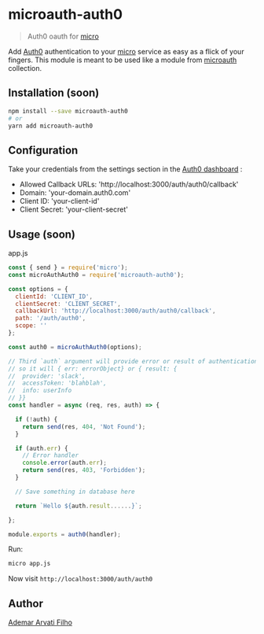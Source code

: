 # microauth-auth0

> Auth0 oauth for [micro](https://github.com/zeit/micro/)

Add [Auth0](https://auth0.com) authentication to your [micro](https://github.com/zeit/micro/) service as easy as a flick of your fingers.
This module is meant to be used like a module from [microauth](https://github.com/microauth/microauth) collection.

## Installation (soon)

```sh
npm install --save microauth-auth0
# or
yarn add microauth-auth0
```

## Configuration

Take your credentials from the settings section in the [Auth0 dashboard](https://manage.auth0.com/dashboard) :
* Allowed Callback URLs:	'http://localhost:3000/auth/auth0/callback'
* Domain:			'your-domain.auth0.com'
* Client ID:			'your-client-id'
* Client Secret:		'your-client-secret'

## Usage (soon)

app.js
```js
const { send } = require('micro');
const microAuthAuth0 = require('microauth-auth0');

const options = {
  clientId: 'CLIENT_ID',
  clientSecret: 'CLIENT_SECRET',
  callbackUrl: 'http://localhost:3000/auth/auth0/callback',
  path: '/auth/auth0',
  scope: ''
};

const auth0 = microAuthAuth0(options);

// Third `auth` argument will provide error or result of authentication
// so it will { err: errorObject} or { result: {
//  provider: 'slack',
//  accessToken: 'blahblah',
//  info: userInfo
// }}
const handler = async (req, res, auth) => {

  if (!auth) {
    return send(res, 404, 'Not Found');
  }

  if (auth.err) {
    // Error handler
    console.error(auth.err);
    return send(res, 403, 'Forbidden');
  }

  // Save something in database here

  return `Hello ${auth.result......}`;

};

module.exports = auth0(handler);

```

Run:
```sh
micro app.js
```

Now visit `http://localhost:3000/auth/auth0`


## Author
[Ademar Arvati Filho](https://github.com/arvati)
